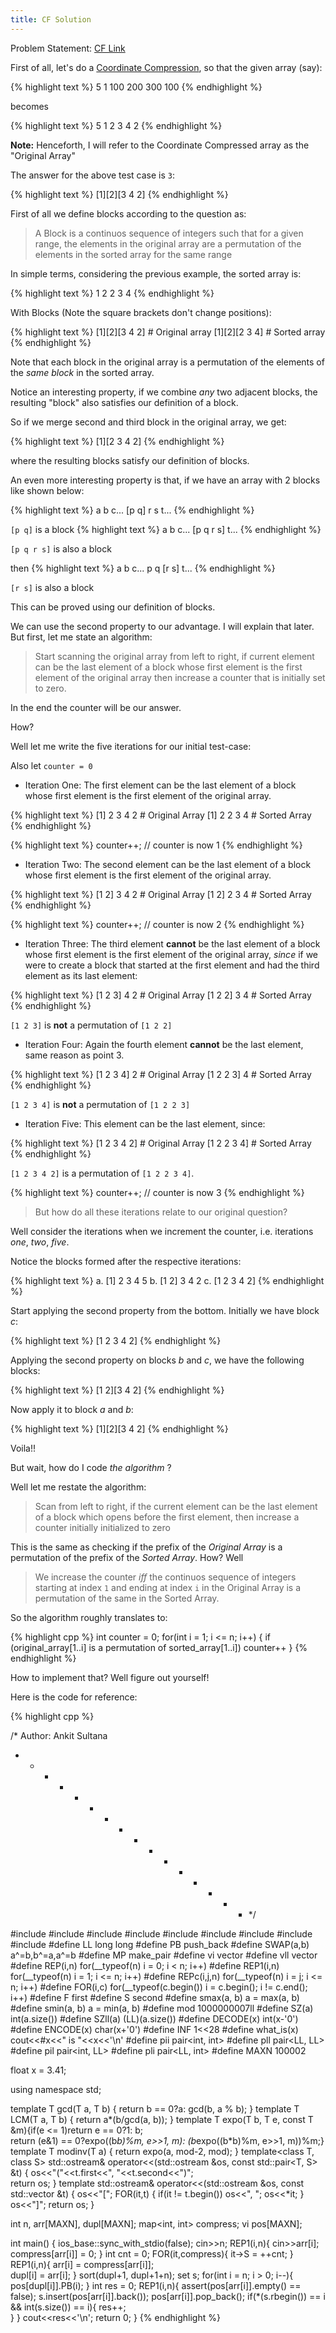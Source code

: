 ```yaml
---
title: CF Solution
---
```

Problem Statement: [CF Link](http://codeforces.com/contest/599/problem/C)

First of all, let's do a [Coordinate Compression](https://www.quora.com/What-is-coordinate-compression), so that the given array (say):

{% highlight text %}
5
1 100 200 300 100
{% endhighlight %}

becomes

{% highlight text %}
5
1 2 3 4 2
{% endhighlight %}

**Note:** Henceforth, I will refer to the Coordinate Compressed array as the "Original Array"

The answer for the above test case is `3`:

{% highlight text %}
[1][2][3 4 2]
{% endhighlight %}

First of all we define blocks according to the question as:

> A Block is a continuos sequence of integers such that  for a given range, the elements in the original array are a permutation of the elements in the sorted array for the same range

In simple terms, considering the previous example, the sorted array is:

{% highlight text %}
1 2 2 3 4
{% endhighlight %}

With Blocks (Note the square brackets don't change positions):

{% highlight text %}
[1][2][3 4 2]  # Original array
[1][2][2 3 4]  # Sorted array
{% endhighlight %}

Note that each block in the original array is a permutation of the elements of the *same block* in the sorted array.

Notice an interesting property, if we combine *any* two adjacent blocks, the resulting "block" also satisfies our definition of a block.

So if we merge second and third block in the original array, we get:

{% highlight text %}
[1][2 3 4 2]
{% endhighlight %}

where the resulting blocks satisfy our definition of blocks.

An even more interesting property is that, if we have an array with 2 blocks like shown below:

{% highlight text %}
a b c... [p q] r s t...
{% endhighlight %}

`[p q]` is a block
{% highlight text %}
a b c... [p q r s] t...
{% endhighlight %}

`[p q r s]` is also a block

then
{% highlight text %}
a b c... p q [r s] t...
{% endhighlight %}

`[r s]` is also a block

This can be proved using our definition of blocks.


We can use the second property to our advantage. I will explain that later. But first, let me state an algorithm:

> Start scanning the original array from left to right, if current element can be the last element of a block whose first element is the first element of the original array then increase a counter that is initially set to zero.

In the end the counter will be our answer.

How?

Well let me write the five iterations for our initial test-case:

Also let `counter = 0`

* Iteration One: The first element can be the last element of a block whose first element is the first element of the original array.
   
{% highlight text %}
[1] 2 3 4 2  # Original Array
[1] 2 2 3 4  # Sorted Array
{% endhighlight %}

{% highlight text %}
counter++; // counter is now 1
{% endhighlight %}

* Iteration Two: The second element can be the last element of a block whose first element is the first element of the original array.

{% highlight text %}
[1 2] 3 4 2  # Original Array
[1 2] 2 3 4  # Sorted Array
{% endhighlight %}

{% highlight text %}
counter++; // counter is now 2
{% endhighlight %}
* Iteration Three: The third element **cannot** be the last element of a block whose first element is the first element of the original array, *since* if we were to create a block that started at the first element and had the third element as its last element:

{% highlight text %}
[1 2 3] 4 2  # Original Array
[1 2 2] 3 4  # Sorted Array
{% endhighlight %}

`[1 2 3]` is **not** a permutation of `[1 2 2]`

* Iteration Four: Again the fourth element **cannot** be the last element, same reason as point 3.

{% highlight text %}
[1 2 3 4] 2  # Original Array
[1 2 2 3] 4  # Sorted Array
{% endhighlight %}

`[1 2 3 4]` is **not** a permutation of `[1 2 2 3]`

* Iteration Five: This element can be the last element, since:

{% highlight text %}
[1 2 3 4 2]  # Original Array
[1 2 2 3 4]  # Sorted Array
{% endhighlight %}

`[1 2 3 4 2]` is a permutation of `[1 2 2 3 4]`.

{% highlight text %}
counter++; // counter is now 3
{% endhighlight %}

> But how do all these iterations relate to our original question?

Well consider the iterations when we increment the counter, i.e. iterations *one*, *two*, *five*.

Notice the blocks formed after the respective iterations:

{% highlight text %}
a. [1] 2 3 4 5
b. [1 2] 3 4 2
c. [1 2 3 4 2]
{% endhighlight %}

Start applying the second property from the bottom.
Initially we have block *c*:

{% highlight text %}
[1 2 3 4 2]
{% endhighlight %}

Applying the second property on blocks *b* and *c*, we have the following blocks:

{% highlight text %}
[1 2][3 4 2]
{% endhighlight %}

Now apply it to block *a* and *b*:

{% highlight text %}
[1][2][3 4 2]
{% endhighlight %}

Voila!!

But wait, how do I code *the algorithm* ?

Well let me restate the algorithm:

> Scan from left to right, if the current element can be the last element of a block which opens before the first element, then increase a counter initially initialized to zero

This is the same as checking if the prefix of the *Original Array* is a permutation of the prefix of the *Sorted Array*. How? Well 

> We increase the counter *iff* the continuos sequence of integers starting at index `1` and ending at index `i` in the Original Array is a permutation of the same in the Sorted Array.

So the algorithm roughly translates to:

{% highlight cpp %}
int counter = 0;
for(int i = 1; i <= n; i++) {
    if (original_array[1..i] is a permutation of sorted_array[1..i])
      counter++
}
{% endhighlight %}

How to implement that? Well figure out yourself! 

Here is the code for reference:

{% highlight cpp %}

/*  Author: Ankit Sultana
 * * * * * * * * * * * * * * * * */

#include <iostream>
#include <cmath>
#include <fstream>
#include <map>
#include <algorithm>
#include <iterator>
#include <vector>
#include <set>
#include <cassert>
#define LL long long
#define PB push_back
#define SWAP(a,b) a^=b,b^=a,a^=b
#define MP make_pair
#define vi vector<int>
#define vll vector<LL>
#define REP(i,n)    for(__typeof(n) i = 0; i < n; i++)
#define REP1(i,n)   for(__typeof(n) i = 1; i <= n; i++)
#define REPc(i,j,n) for(__typeof(n) i = j; i <= n; i++)
#define FOR(i,c) for(__typeof(c.begin()) i = c.begin(); i != c.end(); i++)
#define F first
#define S second
#define smax(a, b) a = max(a, b)
#define smin(a, b) a = min(a, b)
#define mod 1000000007ll
#define SZ(a) int(a.size())
#define SZll(a) (LL)(a.size())
#define DECODE(x) int(x-'0')
#define ENCODE(x) char(x+'0')
#define INF 1<<28
#define what_is(x) cout<<#x<<" is "<<x<<'\n'
#define pii pair<int, int>
#define pll pair<LL, LL>
#define pil pair<int, LL>
#define pli pair<LL, int>
#define MAXN 100002

float x = 3.41;

using namespace std;

template<typename T> T gcd(T a, T b) { return b == 0?a: gcd(b, a % b); }
template<typename T> T LCM(T a, T b) { return a*(b/gcd(a, b)); }
template<typename T> T expo(T b, T e, const T &m){if(e <= 1)return e == 0?1: b;\
    return (e&1) == 0?expo((b*b)%m, e>>1, m): (b*expo((b*b)%m, e>>1, m))%m;}
template<typename T> T modinv(T a) { return expo(a, mod-2, mod); }
template<class T, class S> std::ostream& operator<<(std::ostream &os, const std::pair<T, S> &t) {
    os<<"("<<t.first<<", "<<t.second<<")";  
    return os;
}
template<class T> std::ostream& operator<<(std::ostream &os, const std::vector<T> &t) {
    os<<"["; FOR(it,t) { if(it != t.begin()) os<<", "; os<<*it; } os<<"]";
    return os;
}

int n, arr[MAXN], dupl[MAXN];
map<int, int> compress;
vi pos[MAXN];

int main()
{
    ios_base::sync_with_stdio(false);
    cin>>n;
    REP1(i,n){
        cin>>arr[i];  
        compress[arr[i]] = 0;
    }
    int cnt = 0;
    FOR(it,compress){
        it->S = ++cnt;
    }
    REP1(i,n){
        arr[i] = compress[arr[i]];  
        dupl[i] = arr[i];
    }
    sort(dupl+1, dupl+1+n);
    set<int> s;
    for(int i = n; i > 0; i--){
        pos[dupl[i]].PB(i);
    }
    int res = 0;
    REP1(i,n){
        assert(pos[arr[i]].empty() == false);
        s.insert(pos[arr[i]].back());
        pos[arr[i]].pop_back();
        if(*(s.rbegin()) == i && int(s.size()) == i){
            res++;  
        }
    }
    cout<<res<<'\n';
    return 0;
}
{% endhighlight %}
